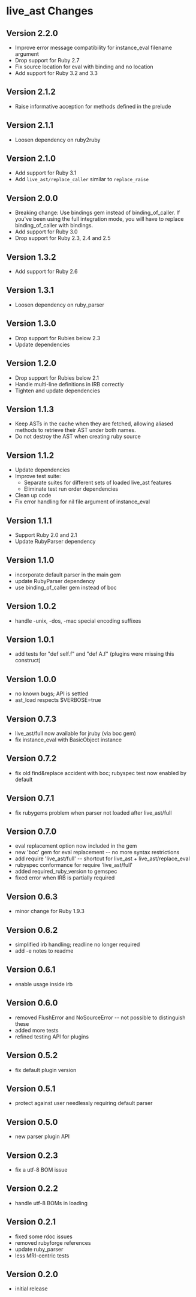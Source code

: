 # live_ast Changes

## Version 2.2.0

* Improve error message compatibility for instance_eval filename argument
* Drop support for Ruby 2.7
* Fix source location for eval with binding and no location
* Add support for Ruby 3.2 and 3.3

## Version 2.1.2

* Raise informative acception for methods defined in the prelude

## Version 2.1.1

* Loosen dependency on ruby2ruby

## Version 2.1.0

* Add support for Ruby 3.1
* Add `live_ast/replace_caller` similar to `replace_raise`

## Version 2.0.0

* Breaking change: Use bindings gem instead of binding_of_caller. If you've
  been using the full integration mode, you will have to replace
  binding_of_caller with bindings.
* Add support for Ruby 3.0
* Drop support for Ruby 2.3, 2.4 and 2.5

## Version 1.3.2

* Add support for Ruby 2.6

## Version 1.3.1

* Loosen dependency on ruby_parser

## Version 1.3.0

* Drop support for Rubies below 2.3
* Update dependencies

## Version 1.2.0

* Drop support for Rubies below 2.1
* Handle multi-line definitions in IRB correctly
* Tighten and update dependencies

## Version 1.1.3

* Keep ASTs in the cache when they are fetched, allowing aliased methods to
  retrieve their AST under both names.
* Do not destroy the AST when creating ruby source

## Version 1.1.2

* Update dependencies
* Improve test suite:
   * Separate suites for different sets of loaded live_ast features
   * Eliminate test run order dependencies
* Clean up code
* Fix error handling for nil file argument of instance_eval

## Version 1.1.1

* Support Ruby 2.0 and 2.1
* Update RubyParser dependency

## Version 1.1.0

* incorporate default parser in the main gem
* update RubyParser dependency
* use binding_of_caller gem instead of boc

## Version 1.0.2

* handle -unix, -dos, -mac special encoding suffixes

## Version 1.0.1

* add tests for "def self.f" and "def A.f" (plugins were missing this
  construct)

## Version 1.0.0

* no known bugs; API is settled
* ast_load respects $VERBOSE=true

## Version 0.7.3

* live_ast/full now available for jruby (via boc gem)
* fix instance_eval with BasicObject instance

## Version 0.7.2

* fix old find&replace accident with boc; rubyspec test now enabled by
  default

## Version 0.7.1

* fix rubygems problem when parser not loaded after live_ast/full

## Version 0.7.0

* eval replacement option now included in the gem
* new 'boc' gem for eval replacement -- no more syntax restrictions
* add require 'live_ast/full' -- shortcut for live_ast +
  live_ast/replace_eval
* rubyspec conformance for require 'live_ast/full'
* added required_ruby_version to gemspec
* fixed error when IRB is partially required

## Version 0.6.3

* minor change for Ruby 1.9.3

## Version 0.6.2

* simplified irb handling; readline no longer required
* add -e notes to readme

## Version 0.6.1

* enable usage inside irb

## Version 0.6.0

* removed FlushError and NoSourceError -- not possible to distinguish these
* added more tests
* refined testing API for plugins

## Version 0.5.2

* fix default plugin version

## Version 0.5.1

* protect against user needlessly requiring default parser

## Version 0.5.0

* new parser plugin API

## Version 0.2.3

* fix a utf-8 BOM issue

## Version 0.2.2

* handle utf-8 BOMs in loading

## Version 0.2.1

* fixed some rdoc issues
* removed rubyforge references
* update ruby_parser
* less MRI-centric tests

## Version 0.2.0

* initial release
